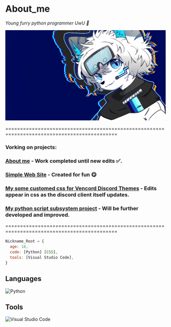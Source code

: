 # About_me
<p><em>Young furry python programmer UwU 🦊
</em></p>

<img src="https://github.com/NicknameRoot/NicknameRoot/blob/main/Fox.png">

============================================================================================
### Vorking on projects:<br>
### [About me](https://github.com/NicknameRoot/NicknameRoot) - Work completed until new edits ✅.<br> 
### [Simple Web Site](https://github.com/NicknameRoot/Test_Web_Site) - Created for fun 😋<br> 
### [My some customed css for Vencord Discord Themes](https://github.com/NicknameRoot/Discord_Themes-By-Nickname_Root) - Edits appear in css as the discord client itself updates.<br> 
### [My python script subsystem project](https://github.com/NicknameRoot/Simple_Bootloader_on_Python) - Will be further developed and improved.<br> 
============================================================================================


```javascript
Nickname_Root = {
  age: 18,
  code: [Python] [CSS],
  tools: [Visual Studio Code],
}
```

## Languages

<a href="https://en.wikipedia.org/wiki/Python_(programming_language)"><img title="Python" align="left" height="25" src="https://upload.wikimedia.org/wikipedia/commons/c/c3/Python-logo-notext.svg"></a>

<br />

## Tools

<a href="https://en.wikipedia.org/wiki/Microsoft_Visual_Studio_Code"><img title="Visual Studio Code" align="left" height="25" src="https://upload.wikimedia.org/wikipedia/commons/thumb/2/2d/Visual_Studio_Code_1.18_icon.svg/32px-Visual_Studio_Code_1.18_icon.svg.png"></a>
